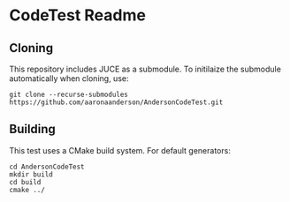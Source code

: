 # CodeTest Readme

## Cloning

This repository includes JUCE as a submodule. To initilaize the submodule automatically when cloning, use: 

```
git clone --recurse-submodules https://github.com/aaronaanderson/AndersonCodeTest.git
```

## Building 

This test uses a CMake build system. For default generators:

```
cd AndersonCodeTest
mkdir build 
cd build
cmake ../
```
